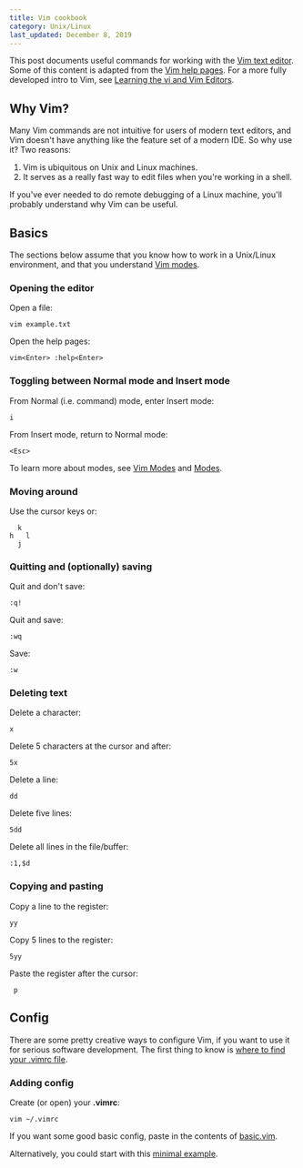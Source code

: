 ```yaml
---
title: Vim cookbook
category: Unix/Linux
last_updated: December 8, 2019
---
```


This post documents useful commands for working with the [Vim text editor](https://www.vim.org/). Some of this content is adapted from the [Vim help pages](https://vimhelp.org/). For a more fully developed intro to Vim, see [Learning the vi and Vim Editors](http://shop.oreilly.com/product/9780596529833.do).

## Why Vim?

Many Vim commands are not intuitive for users of modern text editors, and Vim doesn't have anything like the feature set of a modern IDE. So why use it? Two reasons:

  1. Vim is ubiquitous on Unix and Linux machines.
  1. It serves as a really fast way to edit files when you're working in a shell. 

If you've ever needed to do remote debugging of a Linux machine, you'll probably understand why Vim can be useful.

## Basics

The sections below assume that you know how to work in a Unix/Linux environment, and that you understand [Vim modes](http://vimdoc.sourceforge.net/htmldoc/intro.html#vim-modes-intro).

### Opening the editor

Open a file:

    vim example.txt


Open the help pages:

    vim<Enter> :help<Enter>

### Toggling between Normal mode and Insert mode

From Normal (i.e. command) mode, enter Insert mode:

    i

From Insert mode, return to Normal mode:

    <Esc>    

To learn more about modes, see [Vim Modes](https://guide.freecodecamp.org/vim/modes/) and [Modes](https://en.wikibooks.org/wiki/Learning_the_vi_Editor/Vim/Modes).

### Moving around

Use the cursor keys or:

      k
    h   l
      j

### Quitting and (optionally) saving

Quit and don't save:

    :q!

Quit and save:

    :wq

Save:

    :w

### Deleting text

Delete a character:

    x

Delete 5 characters at the cursor and after:

    5x

Delete a line:

    dd

Delete five lines:

    5dd

Delete all lines in the file/buffer:

    :1,$d

### Copying and pasting

Copy a line to the register:

    yy

Copy 5 lines to the register:

    5yy

Paste the register after the cursor:

     p

## Config

There are some pretty creative ways to configure Vim, if you want to use it for serious software development. The first thing to know is [where to find your .vimrc file](https://stackoverflow.com/questions/10921441/where-is-my-vimrc-file).

### Adding config

Create (or open) your **.vimrc**:

    vim ~/.vimrc

If you want some good basic config, paste in the contents of [basic.vim](https://raw.githubusercontent.com/amix/vimrc/master/vimrcs/basic.vim).

Alternatively, you could start with this [minimal example](https://vim.fandom.com/wiki/Example_vimrc).